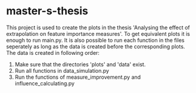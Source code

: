 # master-s-thesis

This project is used to create the plots in the thesis 'Analysing the effect of extrapolation on feature importance measures'.
To get equivalent plots it is enough to run main.py.
It is also possible to run each function in the files seperately as long as the data is created before the corresponding plots.
The data is created in following order:
1. Make sure that the directories 'plots' and 'data' exist.
2. Run all functions in data_simulation.py
3. Run the functions of measure_improvement.py and influence_calculating.py 
